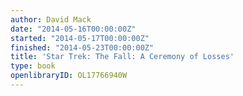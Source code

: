 ```yaml
---
author: David Mack
date: "2014-05-16T00:00:00Z"
started: "2014-05-17T00:00:00Z"
finished: "2014-05-23T00:00:00Z"
title: 'Star Trek: The Fall: A Ceremony of Losses'
type: book
openlibraryID: OL17766940W
---
```

